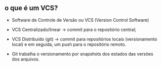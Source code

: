 ## o que é um VCS?

- Software de Controle de Versão ou VCS (Version Control Software)

- VCS Centralizado/linear -> commit para o repositório central;
- VCS Distribuído (git) -> commit para repositórios locais (versionamento local) e em seguida, um push para o repositório remoto.

- Git trabalha o versionamento por snapshots dos estados das versões dos arquivos.
